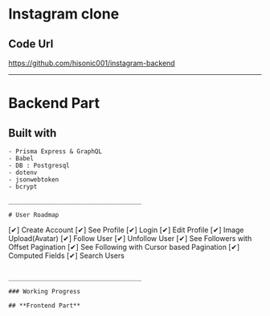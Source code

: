 # Instagram clone

## Code Url

https://github.com/hisonic001/instagram-backend

---

# Backend Part

## Built with

```
- Prisma Express & GraphQL
- Babel
- DB : Postgresql
- dotenv
- jsonwebtoken
- bcrypt

_____________________________________

# User Roadmap

```

[✔] Create Account
[✔] See Profile
[✔] Login
[✔] Edit Profile
[✔] Image Upload(Avatar)
[✔] Follow User
[✔] Unfollow User
[✔] See Followers with Offset Pagination
[✔] See Following with Cursor based Pagination
[✔] Computed Fields
[✔] Search Users

```

_____________________________________

### Working Progress

## **Frontend Part**
```

